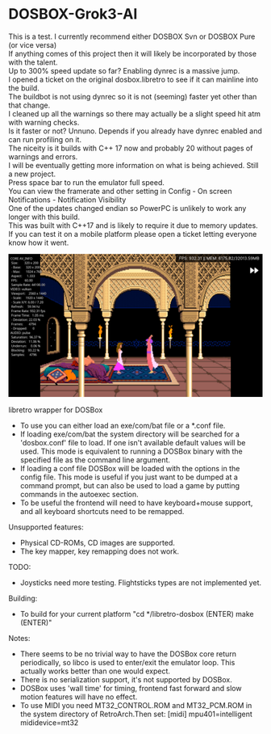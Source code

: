 # DOSBOX-Grok3-AI<BR />
This is a test. I currently recommend either DOSBOX Svn or DOSBOX Pure (or vice versa)<BR />
If anything comes of this project then it will likely be incorporated by those with the talent.<BR />
Up to 300% speed update so far? Enabling dynrec is a massive jump.<BR />
I opened a ticket on the original dosbox.libretro to see if it can mainline into the build.<BR />
The buildbot is not using dynrec so it is not (seeming) faster yet other than that change.<BR />
I cleaned up all the warnings so there may actually be a slight speed hit atm with warning checks.<BR />
Is it faster or not? Unnuno. Depends if you already have dynrec enabled and can run profiling on it.<BR />
The niceity is it builds with C++ 17 now and probably 20 without pages of warnings and errors.<BR />
I will be eventually getting more information on what is being achieved. Still a new project.<BR />
Press space bar to run the emulator full speed. <BR />
You can view the framerate and other setting in Config - On screen Notifications - Notification Visibility <BR />
One of the updates changed endian so PowerPC is unlikely to work any longer with this build. <BR />
This was built with C++17 and is likely to require it due to memory updates.<BR />
If you can test it on a mobile platform please open a ticket letting everyone know how it went.<BR />

<img src="Screenshot from 2025-04-11 14-45-25.png"></img>

libretro wrapper for DOSBox

* To use you can either load an exe/com/bat file or a *.conf file.
* If loading exe/com/bat the system directory will be searched for a 'dosbox.conf' file to load. If one isn't available default values will be used. This mode is equivalent to running a DOSBox binary with the specified file as the command line argument.
* If loading a conf file DOSBox will be loaded with the options in the config file. This mode is useful if you just want to be dumped at a command prompt, but can also be used to load a game by putting commands in the autoexec section.
* To be useful the frontend will need to have keyboard+mouse support, and all keyboard shortcuts need to be remapped.

Unsupported features:

* Physical CD-ROMs, CD images are supported.
* The key mapper, key remapping does not work.

TODO:

* Joysticks need more testing. Flightsticks types are not implemented yet.

Building:

* To build for your current platform "cd */libretro-dosbox (ENTER) make (ENTER)"

Notes:

* There seems to be no trivial way to have the DOSBox core return periodically, so libco is used to enter/exit the emulator loop. This actually works better than one would expect.
* There is no serialization support, it's not supported by DOSBox.
* DOSBox uses 'wall time' for timing, frontend fast forward and slow motion features will have no effect.
* To use MIDI you need MT32_CONTROL.ROM and MT32_PCM.ROM in the system directory of RetroArch.Then set:
[midi]
mpu401=intelligent
mididevice=mt32
